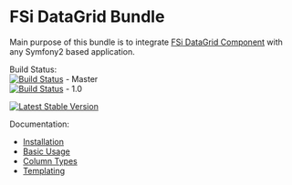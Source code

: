# FSi DataGrid Bundle #

Main purpose of this bundle is to integrate [FSi DataGrid Component](https://github.com/fsi-open/datagrid) with any Symfony2 based application.

Build Status:  
[![Build Status](https://travis-ci.org/fsi-open/datagrid-bundle.png?branch=master)](https://travis-ci.org/fsi-open/datagrid-bundle) - Master  
[![Build Status](https://travis-ci.org/fsi-open/datagrid-bundle.png?branch=1.0)](https://travis-ci.org/fsi-open/datagrid-bundle) - 1.0  

[![Latest Stable Version](https://poser.pugx.org/fsi/datagrid-bundle/v/stable.png)](https://packagist.org/packages/fsi/datagrid-bundle)


Documentation:

* [Installation](Resources/docs/installation.md)
* [Basic Usage](Resources/docs/basic_usage.md)
* [Column Types](Resources/docs/columns.md)
* [Templating](Resources/docs/templating.md)
